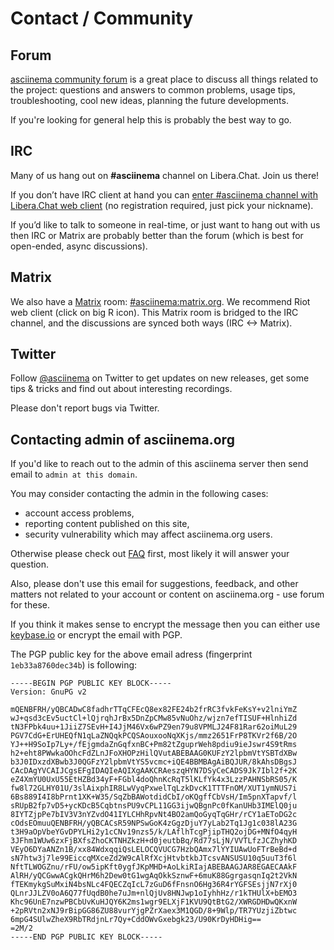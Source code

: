 # Contact / Community

## Forum

[asciinema community forum](https://discourse.asciinema.org/) is a great place
to discuss all things related to the project: questions and answers to common
problems, usage tips, troubleshooting, cool new ideas, planning the future
developments.

If you're looking for general help this is probably the best way to go.

## IRC

Many of us hang out on __#asciinema__ channel on Libera.Chat. Join us there!

If you don’t have IRC client at hand you can [enter #asciinema channel with
Libera.Chat web client](https://web.libera.chat/#asciinema)
(no registration required, just pick your nickname).

If you’d like to talk to someone in real-time, or just want to hang out with us
then IRC or Matrix are probably better than the forum (which is best for
open-ended, async discussions).

## Matrix

We also have a [Matrix](https://matrix.org/) room:
[#asciinema:matrix.org](https://matrix.to/#/#asciinema:matrix.org). We recommend
Riot web client (click on big R icon). This Matrix room is bridged to the IRC
channel, and the discussions are synced both ways (IRC <-> Matrix).

## Twitter

Follow [@asciinema](https://twitter.com/asciinema) on Twitter to get updates on
new releases, get some tips & tricks and find out about interesting recordings.

Please don't report bugs via Twitter.

## Contacting admin of asciinema.org

If you'd like to reach out to the admin of this asciinema server then send email
to `admin at this domain`.

You may consider contacting the admin in the following cases:

  * account access problems,
  * reporting content published on this site,
  * security vulnerability which may affect asciinema.org users.

Otherwise please check out [FAQ](https://discourse.asciinema.org/c/faq) first,
most likely it will answer your question.

Also, please don't use this email for suggestions, feedback, and other matters
not related to your account or content on asciinema.org - use forum for these.

If you think it makes sense to encrypt the message then you can either use
[keybase.io](https://keybase.io/asciinema) or encrypt the email with PGP.

The PGP public key for the above email adress (fingerprint `1eb33a8760dec34b`)
is following:

    -----BEGIN PGP PUBLIC KEY BLOCK-----
    Version: GnuPG v2

    mQENBFRH/yQBCADwC8fadhrTTqCFEcQ8ex82FE24b2frRC3fvkFeKsY+v2lniYmZ
    wJ+qsd3cEv5uctCl+lQjrqhJrBx5DnZpCMw85vNuOhz/wjzn7efTISUF+HlnhiZd
    tN3FPbk4uu+1JiiZ7SEvH+I4JjM46Vx6wPZ9en79u8VPMLJ24F81Rar62oiMuL29
    PGV7CdG+ErUHEQfN1qLaZNQqkPCQSAouxooNqXKjs/mmz2651FrP8TKVr2f6B/2O
    YJ++H9SoIp7Ly+/fEjgmdaZnGqfxnBC+Pm82tZguprWeh8pdiu9ieJswr4S9tRms
    h2+eht8PWwkaOOhcFdZLnJFoXHOPzHilQVutABEBAAG0KUFzY2lpbmVtYSBTdXBw
    b3J0IDxzdXBwb3J0QGFzY2lpbmVtYS5vcmc+iQE4BBMBAgAiBQJUR/8kAhsDBgsJ
    CAcDAgYVCAIJCgsEFgIDAQIeAQIXgAAKCRAeszqHYN7DSyCeCADS9Jk7Ibl2f+2K
    eZ4XmYU0UxU55EtHZBd34yF+FGbl4doQhnKcRqT5lKLfYk4x3LzzPAHNSbRS05/K
    fw8l72GLHY01U/3slAixphIR8LwVyqPxwelTqLzkDvcK1TTTFnOM/XUT1ymNUS7i
    6Bs889I4I8bPrnt1XK+W35/SqZbBAWotdidCbI/oKQgffCbVsH/Im5pnXTapvf/l
    sRUpB2fp7vD5+ycKDcB5CqbtnsPU9vCPL11GG3ijwQBgnPc0fKanUHb3IMElQ0ju
    8IYTZjpPe7bIV3V3nYZvdO41IYLCHhRpvNt4BO2amQoGyqTqGHr/rCY1aEToDG2c
    cOdsEOmuuQENBFRH/yQBCACsR59NPSwGoK4zGgzDjuY7yLab2Tq1Jg1c038lA23G
    t3H9aOpVbeYGvDPYLHi2y1cCNv19nzs5/k/LAflhTcgPjipTHQ2ojDG+MNfO4qyH
    3JFhm1WUw6zxFjBXfsZhoCKTNHZkzH+d0jeutbBq/Rd77sLjN/VVTLfzJCZhyhKD
    VEyO6DYaANZn1B/xx84WdxqqiQsLELOCQVUCG7HzbQAmx7lYYIUAwUoFTrBeBd+d
    sN7htw3j7le99EiccqMXceZd2W9cAlRfXcjHtvbtkbJTcsvANSUSU10q5uuT3f6l
    NftTLWOGZnu/rFU/ow5ipKft0ygfJKpMHD+AoLkiRIajABEBAAGJAR8EGAECAAkF
    AlRH/yQCGwwACgkQHrM6h2Dew0tG1wgAqOkkSznwF+6muK88GgrgasqnIq2t2VkN
    fTEKmykgSuMxiN4bsNLc4FQECZqIcL7zGuD6fFnsnO6Hg36R4rYGFSEsjjN7rXj0
    QLnrJJLZV0oA6Q77fUqdB0he7uJm+nlQjUv8HNJwp1oIyhhHz/r1kTHUlX+bEMO3
    Khc96UnE7nzwPBCbUvKuHJQY6K2ms1wgr9ELXjF1KVU9QtBtG2/XWRGDHDwQKxnW
    +2pRVtn2xNJ9rBipGG86ZU88vurYjgPZrXaex3M1QGD/8+9Wlp/TR7YUzjiZbtwc
    6mpG4SUlwZheX9RbTRdjnLr7Qy+CddOWvGxebgk23/U90KrDyHDHig==
    =2M/2
    -----END PGP PUBLIC KEY BLOCK-----
